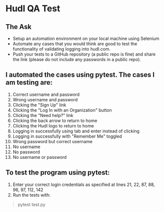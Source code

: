 # Hudl QA Test

## The Ask
- Setup an automation environment on your local machine using Selenium
- Automate any cases that you would think are good to test the functionality of validating logging into hudl.com.
- Push your tests to a GitHub repository (a public repo is fine) and share the link (please do not include any passwords in a public repo).

## I automated the cases using pytest. The cases I am testing are:
1. Correct username and password
2. Wrong username and password
3. Clicking the "Sign Up" link
4. Clicking the "Log In with an Organization" button
5. Clicking the "Need help?" link
6. Clicking the back arrow to return to home
7. Clicking the Hudl logo to return to home
8. Logging in successfully using tab and enter instead of clicking
9. Logging in successfully with "Remember Me" toggled
10. Wrong password but correct username
11. No username
12. No password
13. No username or password

## To test the program using pytest: 
1. Enter your correct login credentials as specified at lines 21, 22, 87, 88, 96, 97, 112, 142
2. Run the tests with:
> pytest test.py
